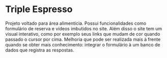 # Triple Espresso
Projeto voltado para área alimentícia.
Possui funcionalidades como formulário de reserva e vídeos imbutidos no site.
Além disso o site tem um visual interativo, como por exemplo seus links que mudam de cor quando passado o cursor por cima.
Melhoria que pode ser realizada mais à frente quando se obter mais conhecimento: integrar o formulário à um banco de dados que registra as respostas.
